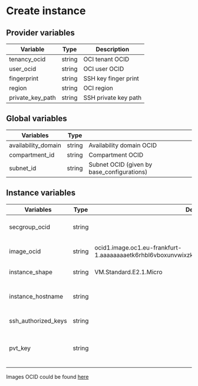 # Create instance

## Provider variables

| Variable         | Type   | Description          |
| ---------------- | ------ | -------------------- | 
| tenancy_ocid     | string | OCI tenant OCID      |
| user_ocid        | string | OCI user OCID        |
| fingerprint      | string | SSH key finger print |
| region           | string | OCI region           | 
| private_key_path | string | SSH private key path |

## Global variables

| Variables           | Type   |                                            |
| ------------------- | ------ | ------------------------------------------ |
| availability_domain | string | Availability domain OCID                   |
| compartment_id      | string | Compartment OCID                           |
| subnet_id           | string | Subnet OCID (given by base_configurations) |

## Instance variables

| Variables           | Type   | Default                                                                                     | Description                                                                          |
| ------------------- | ------ | ------------------------------------------------------------------------------------------- | ------------------------------------------------------------------------------------ |
| secgroup_ocid       | string |                                                                                             | Security group OCID (given by base_configurations)                                   |
| image_ocid          | string | ocid1.image.oc1.eu-frankfurt-1.aaaaaaaaetk6rhbl6vboxunvwixzk7hkhv7h2eb5hqsi55k6rwkpasglevga | Image OCID, default correspond to CentOS 7                                           |
| instance_shape      | string | VM.Standard.E2.1.Micro                                                                      | Instance shape definition                                                            |
| instance_hostname   | string |                                                                                             | Instance hostname (must be array — ex : `["tf-centos7"]` and could be multiple)      |
| ssh_authorized_keys | string |                                                                                             | SSH public authorized keys                                                           |
| pvt_key             | string |                                                                                             | SSH private key corresponding to `ssh_authorized_keys` to execute command at startup |

Images OCID could be found [here](https://docs.oracle.com/en-us/iaas/images/)
